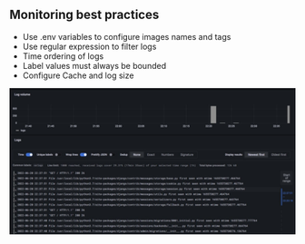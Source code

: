 ## Monitoring best practices

- Use .env variables to configure images names and tags
- Use regular expression to filter logs
- Time ordering of logs
- Label values must always be bounded
- Configure Cache and log size

![grafana](../screenshots/grafana.jpg)
